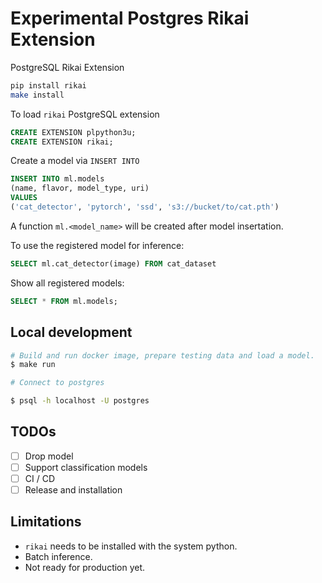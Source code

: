 # Experimental Postgres Rikai Extension

PostgreSQL Rikai Extension

```sh
pip install rikai
make install
```

To load `rikai` PostgreSQL extension

```sql
CREATE EXTENSION plpython3u;
CREATE EXTENSION rikai;
```

Create a model via `INSERT INTO`

```sql
INSERT INTO ml.models
(name, flavor, model_type, uri)
VALUES
('cat_detector', 'pytorch', 'ssd', 's3://bucket/to/cat.pth')
```

A function `ml.<model_name>` will be created after model insertation.

To use the registered model for inference:

```sql
SELECT ml.cat_detector(image) FROM cat_dataset
```

Show all registered models:

```sql
SELECT * FROM ml.models;
```

## Local development

```sh
# Build and run docker image, prepare testing data and load a model.
$ make run

# Connect to postgres

$ psql -h localhost -U postgres
```

## TODOs

- [ ] Drop model
- [ ] Support classification models
- [ ] CI / CD
- [ ] Release and installation

## Limitations

- `rikai` needs to be installed with the system python.
- Batch inference.
- Not ready for production yet.
